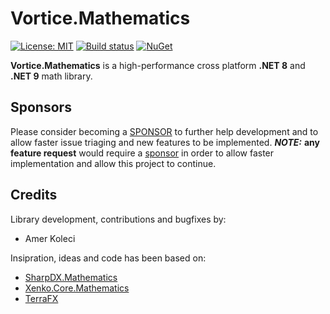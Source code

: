 # Vortice.Mathematics

[![License: MIT](https://img.shields.io/badge/License-MIT-yellow.svg)](https://github.com/amerkoleci/Vortice.Mathematics/blob/master/LICENSE)
[![Build status](https://github.com/amerkoleci/Vortice.Mathematics/workflows/Build/badge.svg)](https://github.com/amerkoleci/Vortice.Mathematics/actions)
[![NuGet](https://img.shields.io/nuget/v/Vortice.Mathematics.svg)](https://www.nuget.org/packages/Vortice.Mathematics)

**Vortice.Mathematics** is a high-performance cross platform **.NET 8** and **.NET 9** math library.

## Sponsors
Please consider becoming a [SPONSOR](https://github.com/sponsors/amerkoleci) to further help development and to allow faster issue triaging and new features to be implemented.
**_NOTE:_** **any feature request** would require a [sponsor](https://github.com/sponsors/amerkoleci) in order to allow faster implementation and allow this project to continue.

## Credits

Library development, contributions and bugfixes by:

- Amer Koleci

Insipration, ideas and code has been based on:

- [SharpDX.Mathematics](https://github.com/sharpdx/SharpDX/tree/master/Source/SharpDX.Mathematics)
- [Xenko.Core.Mathematics](https://github.com/xenko3d/xenko/tree/master/sources/core/Xenko.Core.Mathematics)
- [TerraFX](https://github.com/terrafx/terrafx)

